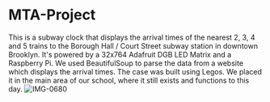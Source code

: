 # MTA-Project
This is a subway clock that displays the arrival times of the nearest 2, 3, 4 and 5 trains to the Borough Hall / Court Street subway station in downtown Brooklyn. 
It's powered by a 32x764 Adafruit DGB LED Matrix and a Raspberry Pi. We used BeautifulSoup to parse the data from a website which displays the arrival times. The case was built using Legos. We placed it in the main area of our school, where it still exists and functions to this day. 
![IMG-0680](https://github.com/J-o-h-n--/MTA-Project/assets/8367698/a76902d5-9050-4a16-8db4-34472cd103d6)
